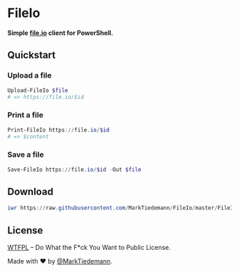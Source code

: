 
# FileIo

**Simple [file.io](https://file.io) client for PowerShell.**

## Quickstart

### Upload a file

```powershell
Upload-FileIo $file
# => https://file.io/$id
```

### Print a file

```powershell
Print-FileIo https://file.io/$id
# => $content
```

### Save a file

```powershell
Save-FileIo https://file.io/$id -Out $file
```

## Download

```powershell
iwr https://raw.githubusercontent.com/MarkTiedemann/FileIo/master/FileIo.ps1 -out "$pwd/FileIo.ps1"
```

## License

[WTFPL](http://www.wtfpl.net/) – Do What the F*ck You Want to Public License.

Made with :heart: by [@MarkTiedemann](https://twitter.com/MarkTiedemannDE).
